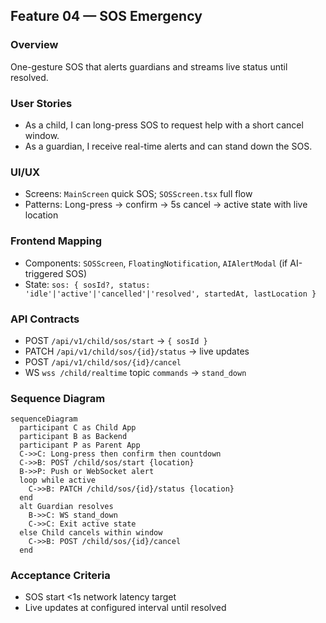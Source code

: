 ## Feature 04 — SOS Emergency

### Overview
One-gesture SOS that alerts guardians and streams live status until resolved.

### User Stories
- As a child, I can long-press SOS to request help with a short cancel window.
- As a guardian, I receive real-time alerts and can stand down the SOS.

### UI/UX
- Screens: `MainScreen` quick SOS; `SOSScreen.tsx` full flow
- Patterns: Long-press -> confirm -> 5s cancel -> active state with live location

### Frontend Mapping
- Components: `SOSScreen`, `FloatingNotification`, `AIAlertModal` (if AI-triggered SOS)
- State: `sos: { sosId?, status: 'idle'|'active'|'cancelled'|'resolved', startedAt, lastLocation }`

### API Contracts
- POST `/api/v1/child/sos/start` -> `{ sosId }`
- PATCH `/api/v1/child/sos/{id}/status` -> live updates
- POST `/api/v1/child/sos/{id}/cancel`
- WS `wss /child/realtime` topic `commands` -> `stand_down`

### Sequence Diagram
```mermaid
sequenceDiagram
  participant C as Child App
  participant B as Backend
  participant P as Parent App
  C->>C: Long-press then confirm then countdown
  C->>B: POST /child/sos/start {location}
  B->>P: Push or WebSocket alert
  loop while active
    C->>B: PATCH /child/sos/{id}/status {location}
  end
  alt Guardian resolves
    B->>C: WS stand_down
    C->>C: Exit active state
  else Child cancels within window
    C->>B: POST /child/sos/{id}/cancel
  end
```

### Acceptance Criteria
- SOS start <1s network latency target
- Live updates at configured interval until resolved
